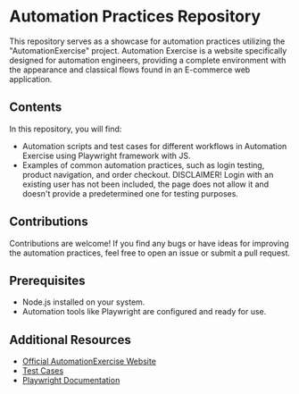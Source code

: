 # Automation Practices Repository

This repository serves as a showcase for automation practices utilizing the "AutomationExercise" project. Automation Exercise is a website specifically designed for automation engineers, providing a complete environment with the appearance and classical flows found in an E-commerce web application.

## Contents

In this repository, you will find:

- Automation scripts and test cases for different workflows in Automation Exercise using Playwright framework with JS.
- Examples of common automation practices, such as login testing, product navigation, and order checkout. DISCLAIMER! Login with an existing user has not been included, the page does not allow it and doesn't provide a predetermined one for testing purposes.

## Contributions

Contributions are welcome! If you find any bugs or have ideas for improving the automation practices, feel free to open an issue or submit a pull request.

## Prerequisites

- Node.js installed on your system.
- Automation tools like Playwright are configured and ready for use.

## Additional Resources

- [Official AutomationExercise Website](https://www.automationexercise.com)
- [Test Cases](https://www.automationexercise.com/test_cases)
- [Playwright Documentation](https://playwright.dev/)

